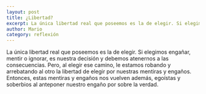 ```yaml
---
layout: post
title: ¿Libertad?
excerpt: La única libertad real que poseemos es la de elegir. Si elegimos engañar, mentir o ignorar, es nuestra decisión y debemos atenernos a las consecuencias. 
author: Mario
category: reflexión
---
```


La única libertad real que poseemos es la de elegir. Si elegimos engañar, mentir o ignorar, es nuestra decisión y debemos atenernos a las consecuencias. Pero, al elegir ese camino, le estamos robando y arrebatando al otro la libertad de elegir por nuestras mentiras y engaños. Entonces, estas mentiras y engaños nos vuelven además, egoístas y soberbios al anteponer nuestro engaño por sobre la verdad.
